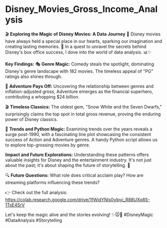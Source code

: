 # Disney_Movies_Gross_Income_Analysis

🎬 **Exploring the Magic of Disney Movies: A Data Journey** 🚀
Disney movies have always held a special place in our hearts, sparking our imagination and creating lasting memories. 🌟 In a quest to unravel the secrets behind Disney's box office success, I dove into the world of data analysis. 📊✨

**Key Findings:**
🎭 **Genre Magic:** Comedy steals the spotlight, dominating Disney's genre landscape with 182 movies. The timeless appeal of "PG" ratings also shines through.

🌟 **Adventure Pays Off:** Uncovering the relationship between genres and inflation-adjusted gross, Adventure emerges as the financial superhero, contributing a whopping $24 billion.

🎬 **Timeless Classics:** The oldest gem, "Snow White and the Seven Dwarfs," surprisingly claims the top spot in total gross revenue, proving the enduring power of Disney classics.

🔄 **Trends and Python Magic:** Examining trends over the years reveals a surge post-1990, with a fascinating line plot showcasing the consistent success of Action and Adventure genres. A handy Python script allows us to explore top-grossing movies by genre.

**Impact and Future Explorations:**
Understanding these patterns offers valuable insights for Disney and the entertainment industry. It's not just about the past; it's about shaping the future of storytelling. 🚀

🔍 **Future Questions:** What role does critical acclaim play? How are streaming platforms influencing these trends?

👉 Check out the full analysis: https://colab.research.google.com/drive/1fWidYNIs0ylpyi_R88UXq8S-1TsE4SrV

Let's keep the magic alive and the stories evolving! ✨🐭🏰 
#DisneyMagic #DataAnalysis #Storytelling

